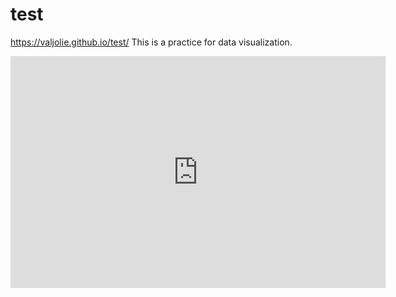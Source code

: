# test
https://valjolie.github.io/test/
This is a practice for data visualization.
<iframe width="600" height="371" seamless frameborder="0" scrolling="no" src="https://docs.google.com/spreadsheets/d/e/2PACX-1vSRENOrslts66X_Hygi7o7hDoNfFg3VWShkXSYWxfT2wC8KWL2_nos2Svxdy0TusswrSuG5PzvOUogh/pubchart?oid=1712176134&amp;format=interactive"></iframe>
